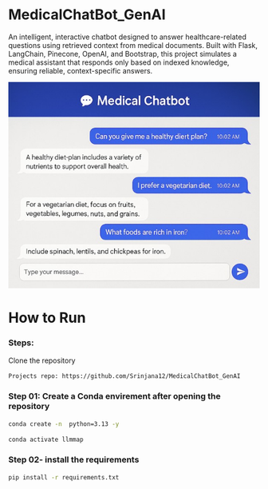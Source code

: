 # MedicalChatBot_GenAI

An intelligent, interactive chatbot designed to answer healthcare-related questions using retrieved context from medical documents. Built with Flask, LangChain, Pinecone, OpenAI, and Bootstrap, this project simulates a medical assistant that responds only based on indexed knowledge, ensuring reliable, context-specific answers.


![image alt](https://github.com/Srinjana12/MedicalChatBot_GenAI/blob/1bcf880e39baaaa6c287cce43117dda3028cc34f/Screenshot%202025-05-11%20004421.jpg)




# How to Run

### Steps:

Clone the repository

```bash
Projects repo: https://github.com/Srinjana12/MedicalChatBot_GenAI
```

### Step 01: Create a Conda envirement after opening the repository

```bash
conda create -n  python=3.13 -y
```

```bash
conda activate llmmap
```

### Step 02- install the requirements
```bash
pip install -r requirements.txt
```
